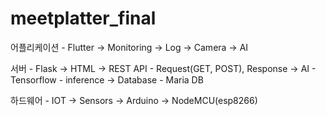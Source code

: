 # meetplatter_final

어플리케이션 - Flutter
-> Monitoring
-> Log
-> Camera
-> AI


서버 - Flask
-> HTML
-> REST API - Request(GET, POST), Response
-> AI - Tensorflow - inference
-> Database - Maria DB


하드웨어 - IOT
-> Sensors
-> Arduino
-> NodeMCU(esp8266)
